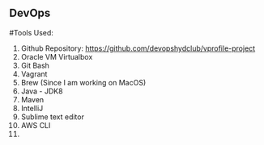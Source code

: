 ## DevOps

#Tools Used:
1. Github Repository: https://github.com/devopshydclub/vprofile-project
2. Oracle VM Virtualbox
3. Git Bash
4. Vagrant
5. Brew (Since I am working on MacOS)
6. Java - JDK8
7. Maven
8. IntelliJ
9. Sublime text editor
10. AWS CLI
11. 
